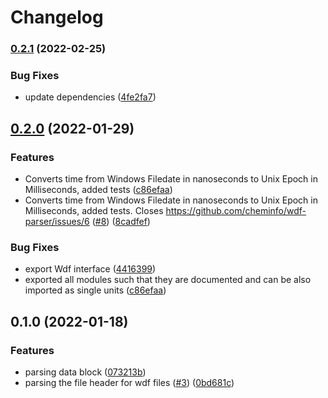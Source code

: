 # Changelog

### [0.2.1](https://www.github.com/cheminfo/wdf-parser/compare/v0.2.0...v0.2.1) (2022-02-25)


### Bug Fixes

* update dependencies ([4fe2fa7](https://www.github.com/cheminfo/wdf-parser/commit/4fe2fa7a73ca0cd5431b5be539f6638a17a839ee))

## [0.2.0](https://www.github.com/cheminfo/wdf-parser/compare/v0.1.0...v0.2.0) (2022-01-29)


### Features

* Converts time from Windows Filedate in nanoseconds to Unix Epoch in Milliseconds, added tests ([c86efaa](https://www.github.com/cheminfo/wdf-parser/commit/c86efaa9140cf9c8cd958e5a5b5c3b73d5a0547b))
* Converts time from Windows Filedate in nanoseconds to Unix Epoch in Milliseconds, added tests. Closes https://github.com/cheminfo/wdf-parser/issues/6 ([#8](https://www.github.com/cheminfo/wdf-parser/issues/8)) ([8cadfef](https://www.github.com/cheminfo/wdf-parser/commit/8cadfefbdb4bf9b0bcf2da2d0818f4cb4de5c6fa))


### Bug Fixes

* export Wdf interface ([4416399](https://www.github.com/cheminfo/wdf-parser/commit/44163995402e9e2c45cdc9d5b50ca2746c0d006e))
* exported all modules such that they are documented and can be also imported as single units ([c86efaa](https://www.github.com/cheminfo/wdf-parser/commit/c86efaa9140cf9c8cd958e5a5b5c3b73d5a0547b))

## 0.1.0 (2022-01-18)


### Features

* parsing data block ([073213b](https://www.github.com/cheminfo/wdf-parser/commit/073213bddc3166702c5c82ea7b0065acfa9e40c7))
* parsing the file header for wdf files ([#3](https://www.github.com/cheminfo/wdf-parser/issues/3)) ([0bd681c](https://www.github.com/cheminfo/wdf-parser/commit/0bd681c85d7e0cc515e966c600f17e093629984f))
